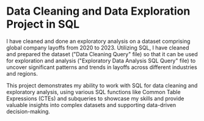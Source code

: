 # Data Cleaning and Data Exploration Project in SQL 
I have cleaned and done an exploratory analysis on a dataset comprising global company layoffs from 2020 to 2023. Utilizing SQL, I have cleaned and prepared the dataset ("Data Cleaning Query" file) so that it can be used for exploration and analysis ("Exploratory Data Analysis SQL Query" file) to uncover significant patterns and trends in layoffs across different industries and regions. 

This project demonstrates my ability to work with SQL for data cleaning and exploratory analysis, using various SQL functions like Common Table Expressions (CTEs) and subqueries to showcase my skills and provide valuable insights into complex datasets and supporting data-driven decision-making.
